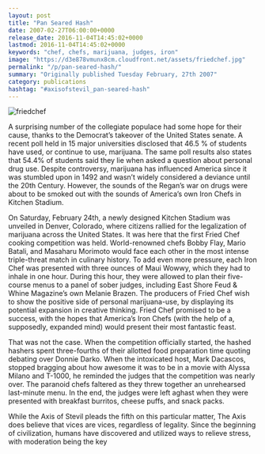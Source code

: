 ```yaml
---
layout: post
title: "Pan Seared Hash"
date: 2007-02-27T06:00:00+0000
release_date: 2016-11-04T14:45:02+0000
lastmod: 2016-11-04T14:45:02+0000
keywords: "chef, chefs, marijuana, judges, iron"
image: "https://d3e878vmunx8cm.cloudfront.net/assets/friedchef.jpg"
permalink: "/p/pan-seared-hash/"
summary: "Originally published Tuesday February, 27th 2007"
category: publications
hashtag: "#axisofstevil_pan-seared-hash"
---
```


[id_1]: https://d3e878vmunx8cm.cloudfront.net/assets/friedchef.jpg "friedchef"

![friedchef][id_1]

A surprising number of the collegiate populace had some hope for their cause, thanks to the Democrat’s takeover of the United States senate.  A recent poll held in 15 major universities disclosed that 46.5 % of students have used, or continue to use, marijuana.  The same poll results also states that 54.4% of students said they lie when asked a question about personal drug use. Despite controversy, marijuana has influenced America since it was stumbled upon in 1492 and wasn’t widely considered a deviance until the 20th Century.  However, the sounds of the Regan’s war on drugs were about to be smoked out with the sounds of America’s own Iron Chefs in Kitchen Stadium.

On Saturday, February 24th, a newly designed Kitchen Stadium was unveiled in Denver, Colorado, where citizens rallied for the legalization of marijuana across the United States. It was here that the first Fried Chef cooking competition was held.  World-renowned chefs Bobby Flay, Mario Batali, and Masaharu Morimoto would face each other in the most intense triple-threat match in culinary history.  To add even more pressure, each Iron Chef was presented with three ounces of Maui Wowwy, which they had to inhale in one hour.  During this hour, they were allowed to plan their five-course menus to a panel of sober judges, including East Shore Feud & Whine Magazine’s own Melanie Brazen.  The producers of Fried Chef wish to show the positive side of personal marijuana-use, by displaying its potential expansion in creative thinking.  Fried Chef promised to be a success, with the hopes that America’s Iron Chefs (with the help of a, supposedly, expanded mind) would present their most fantastic feast.

That was not the case.  When the competition officially started, the hashed hashers spent three-fourths of their allotted food preparation time quoting debating over Donnie Darko.  When the intoxicated host, Mark Dacascos, stopped bragging about how awesome it was to be in a movie with Alyssa Milano and T-1000, he reminded the judges that the competition was nearly over.  The paranoid chefs faltered as they threw together an unrehearsed last-minute menu.  In the end, the judges were left aghast when they were presented with breakfast burritos, cheese puffs, and snack packs.

While the Axis of Stevil pleads the fifth on this particular matter, The Axis does believe that vices are vices, regardless of legality. Since the beginning of civilization, humans have discovered and utilized ways to relieve stress, with moderation being the key
